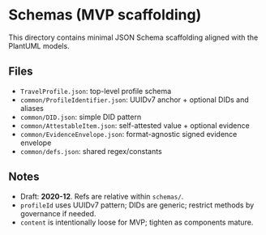# Schemas (MVP scaffolding)

This directory contains minimal JSON Schema scaffolding aligned with the PlantUML models.

## Files
- `TravelProfile.json`: top-level profile schema
- `common/ProfileIdentifier.json`: UUIDv7 anchor + optional DIDs and aliases
- `common/DID.json`: simple DID pattern
- `common/AttestableItem.json`: self-attested value + optional evidence
- `common/EvidenceEnvelope.json`: format-agnostic signed evidence envelope
- `common/defs.json`: shared regex/constants

## Notes
- Draft: **2020-12**. Refs are relative within `schemas/`.
- `profileId` uses UUIDv7 pattern; DIDs are generic; restrict methods by governance if needed.
- `content` is intentionally loose for MVP; tighten as components mature.
